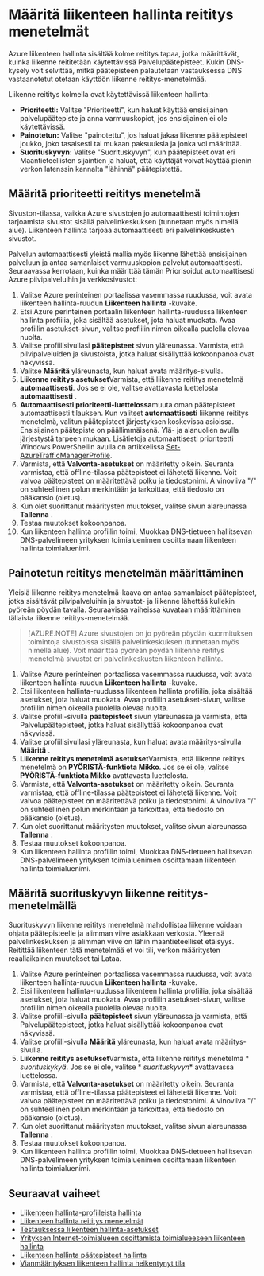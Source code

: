 <properties
    pageTitle="Määritä liikenteen hallinta reititys menetelmiä | Microsoft Azure"
    description="Tässä artikkelissa kerrotaan, miten voit määrittää reititys kolmella eri tavalla liikenteen hallinta"
    services="traffic-manager"
    documentationCenter=""
    authors="sdwheeler"
    manager="carmonm"
    editor=""
/>
<tags
    ms.service="traffic-manager"
    ms.devlang="na"
    ms.topic="article"
    ms.tgt_pltfrm="na"
    ms.workload="infrastructure-services"
   ms.date="10/18/2016"
   ms.author="sewhee" />
<!-- repub for nofollow -->

# <a name="configure-traffic-manager-routing-methods"></a>Määritä liikenteen hallinta reititys menetelmät

Azure liikenteen hallinta sisältää kolme reititys tapaa, jotka määrittävät, kuinka liikenne reititetään käytettävissä Palvelupäätepisteet. Kukin DNS-kysely voit selvittää, mitkä päätepisteen palautetaan vastauksessa DNS vastaanotetut otetaan käyttöön liikenne reititys-menetelmää.

Liikenne reititys kolmella ovat käytettävissä liikenteen hallinta:

- **Prioriteetti:** Valitse "Prioriteetti", kun haluat käyttää ensisijainen palvelupäätepiste ja anna varmuuskopiot, jos ensisijainen ei ole käytettävissä.
- **Painotetun:** Valitse "painotettu", jos haluat jakaa liikenne päätepisteet joukko, joko tasaisesti tai mukaan paksuuksia ja jonka voi määrittää.
- **Suorituskyvyn:** Valitse "Suorituskyvyn", kun päätepisteet ovat eri Maantieteellisten sijaintien ja haluat, että käyttäjät voivat käyttää pienin verkon latenssin kannalta "lähinnä" päätepistettä.

## <a name="configure-priority-routing-method"></a>Määritä prioriteetti reititys menetelmä

Sivuston-tilassa, vaikka Azure sivustojen jo automaattisesti toimintojen tarjoamista sivustot sisällä palvelinkeskuksen (tunnetaan myös nimellä alue). Liikenteen hallinta tarjoaa automaattisesti eri palvelinkeskusten sivustot.

Palvelun automaattisesti yleistä mallia myös liikenne lähettää ensisijainen palveluun ja antaa samanlaiset varmuuskopion palvelut automaattisesti. Seuraavassa kerrotaan, kuinka määrittää tämän Priorisoidut automaattisesti Azure pilvipalveluihin ja verkkosivustot:

1. Valitse Azure perinteinen portaalissa vasemmassa ruudussa, voit avata liikenteen hallinta-ruudun **Liikenteen hallinta** -kuvake.
2. Etsi Azure perinteinen portaalin liikenteen hallinta-ruudussa liikenteen hallinta profiilia, joka sisältää asetukset, jota haluat muokata. Avaa profiilin asetukset-sivun, valitse profiilin nimen oikealla puolella olevaa nuolta.
3. Valitse profiilisivullasi **päätepisteet** sivun yläreunassa. Varmista, että pilvipalveluiden ja sivustoista, jotka haluat sisällyttää kokoonpanoa ovat näkyvissä.
4. Valitse **Määritä** yläreunasta, kun haluat avata määritys-sivulla.
5. **Liikenne reititys asetukset**Varmista, että liikenne reititys menetelmä **automaattisesti**. Jos se ei ole, valitse avattavasta luettelosta **automaattisesti** .
6. **Automaattisesti prioriteetti-luettelossa**muuta oman päätepisteet automaattisesti tilauksen. Kun valitset **automaattisesti** liikenne reititys menetelmä, valitun päätepisteet järjestyksen koskevissa asioissa. Ensisijainen päätepiste on päällimmäisenä. Ylä- ja alanuolien avulla järjestystä tarpeen mukaan. Lisätietoja automaattisesti prioriteetti Windows PowerShellin avulla on artikkelissa [Set-AzureTrafficManagerProfile](http://go.microsoft.com/fwlink/p/?LinkId=400880).
7. Varmista, että **Valvonta-asetukset** on määritetty oikein. Seuranta varmistaa, että offline-tilassa päätepisteet ei lähetetä liikenne. Voit valvoa päätepisteet on määritettävä polku ja tiedostonimi. A vinoviiva "/" on suhteellinen polun merkintään ja tarkoittaa, että tiedosto on pääkansio (oletus).
8. Kun olet suorittanut määritysten muutokset, valitse sivun alareunassa **Tallenna** .
9. Testaa muutokset kokoonpanoa.
10. Kun liikenteen hallinta profiilin toimi, Muokkaa DNS-tietueen hallitsevan DNS-palvelimeen yrityksen toimialuenimen osoittamaan liikenteen hallinta toimialuenimi.

## <a name="configure-weighted-routing-method"></a>Painotetun reititys menetelmän määrittäminen

Yleisiä liikenne reititys menetelmä-kaava on antaa samanlaiset päätepisteet, jotka sisältävät pilvipalveluihin ja sivustot- ja liikenne lähettää kullekin pyöreän pöydän tavalla. Seuraavissa vaiheissa kuvataan määrittäminen tällaista liikenne reititys-menetelmää.

>[AZURE.NOTE] Azure sivustojen on jo pyöreän pöydän kuormituksen toimintoja sivustoissa sisällä palvelinkeskuksen (tunnetaan myös nimellä alue). Voit määrittää pyöreän pöydän liikenne reititys menetelmä sivustot eri palvelinkeskusten liikenteen hallinta.

1. Valitse Azure perinteinen portaalissa vasemmassa ruudussa, voit avata liikenteen hallinta-ruudun **Liikenteen hallinta** -kuvake.
2. Etsi liikenteen hallinta-ruudussa liikenteen hallinta profiilia, joka sisältää asetukset, jota haluat muokata. Avaa profiilin asetukset-sivun, valitse profiilin nimen oikealla puolella olevaa nuolta.
3. Valitse profiili-sivulla **päätepisteet** sivun yläreunassa ja varmista, että Palvelupäätepisteet, jotka haluat sisällyttää kokoonpanoa ovat näkyvissä.
4. Valitse profiilisivullasi yläreunasta, kun haluat avata määritys-sivulla **Määritä** .
5. **Liikenne reititys menetelmä asetukset**Varmista, että liikenne reititys menetelmä on **PYÖRISTÄ-funktiota Mikko**. Jos se ei ole, valitse **PYÖRISTÄ-funktiota Mikko** avattavasta luettelosta.
6. Varmista, että **Valvonta-asetukset** on määritetty oikein. Seuranta varmistaa, että offline-tilassa päätepisteet ei lähetetä liikenne. Voit valvoa päätepisteet on määritettävä polku ja tiedostonimi. A vinoviiva "/" on suhteellinen polun merkintään ja tarkoittaa, että tiedosto on pääkansio (oletus).
7. Kun olet suorittanut määritysten muutokset, valitse sivun alareunassa **Tallenna** .
8. Testaa muutokset kokoonpanoa.
9. Kun liikenteen hallinta profiilin toimi, Muokkaa DNS-tietueen hallitsevan DNS-palvelimeen yrityksen toimialuenimen osoittamaan liikenteen hallinta toimialuenimi.

## <a name="configure-performance-traffic-routing-method"></a>Määritä suorituskyvyn liikenne reititys-menetelmällä

Suorituskyvyn liikenne reititys menetelmä mahdollistaa liikenne voidaan ohjata päätepisteelle ja alimman viive asiakkaan verkosta. Yleensä palvelinkeskuksen ja alimman viive on lähin maantieteelliset etäisyys. Reitittää liikenteen tätä menetelmää et voi tili, verkon määritysten reaaliaikainen muutokset tai Lataa.

1. Valitse Azure perinteinen portaalissa vasemmassa ruudussa, voit avata liikenteen hallinta-ruudun **Liikenteen hallinta** -kuvake.
2. Etsi liikenteen hallinta-ruudussa liikenteen hallinta profiilia, joka sisältää asetukset, jota haluat muokata. Avaa profiilin asetukset-sivun, valitse profiilin nimen oikealla puolella olevaa nuolta.
3. Valitse profiili-sivulla **päätepisteet** sivun yläreunassa ja varmista, että Palvelupäätepisteet, jotka haluat sisällyttää kokoonpanoa ovat näkyvissä.
4. Valitse profiili-sivulla **Määritä** yläreunasta, kun haluat avata määritys-sivulla.
5. **Liikenne reititys asetukset**Varmista, että liikenne reititys menetelmä * *suorituskykyä*. Jos se ei ole, valitse * *suorituskyvyn** avattavassa luettelossa.
6. Varmista, että **Valvonta-asetukset** on määritetty oikein. Seuranta varmistaa, että offline-tilassa päätepisteet ei lähetetä liikenne. Voit valvoa päätepisteet on määritettävä polku ja tiedostonimi. A vinoviiva "/" on suhteellinen polun merkintään ja tarkoittaa, että tiedosto on pääkansio (oletus).
7. Kun olet suorittanut määritysten muutokset, valitse sivun alareunassa **Tallenna** .
8. Testaa muutokset kokoonpanoa.
9. Kun liikenteen hallinta profiilin toimi, Muokkaa DNS-tietueen hallitsevan DNS-palvelimeen yrityksen toimialuenimen osoittamaan liikenteen hallinta toimialuenimi.

## <a name="next-steps"></a>Seuraavat vaiheet

* [Liikenteen hallinta-profiileista hallinta](traffic-manager-manage-profiles.md)
* [Liikenteen hallinta reititys menetelmät](traffic-manager-routing-methods.md)
* [Testauksessa liikenteen hallinta-asetukset](traffic-manager-testing-settings.md)
* [Yrityksen Internet-toimialueen osoittamista toimialueeseen liikenteen hallinta](traffic-manager-point-internet-domain.md)
* [Liikenteen hallinta päätepisteet hallinta](traffic-manager-manage-endpoints.md)
* [Vianmäärityksen liikenteen hallinta heikentynyt tila](traffic-manager-troubleshooting-degraded.md)
